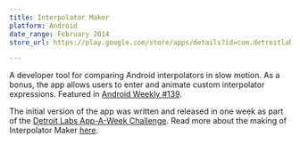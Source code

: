 ```yaml
---
title: Interpolator Maker
platform: Android
date_range: February 2014
store_url: https://play.google.com/store/apps/details?id=com.detroitlabs.interpolatormaker&hl=en

---
```


A developer tool for comparing Android interpolators in slow motion. As a bonus, the app allows users to enter and animate custom interpolator expressions. Featured in [Android Weekly #139](http://androidweekly.net/issues/issue-139).

The initial version of the app was written and released in one week as part of the [Detroit Labs App-A-Week Challenge](http://www.detroitlabs.com/blog/2015/2/17/t3axsa6jufq56bnlo175k2g7k1r9fa). Read more about the making of Interpolator Maker [here](http://www.detroitlabs.com/blog/2015/3/9/app-a-week-interpolator-maker).

